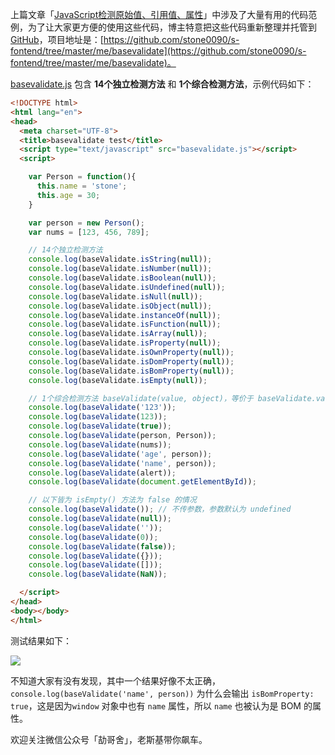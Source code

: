 上篇文章「[JavaScript检测原始值、引用值、属性](http://shijiajie.com/2016/06/20/javascript-maintainable-javascript-validate1/)」中涉及了大量有用的代码范例，为了让大家更方便的使用这些代码，博主特意把这些代码重新整理并托管到 [GitHub](https://github.com)，项目地址是：[https://github.com/stone0090/s-fontend/tree/master/me/basevalidate](https://github.com/stone0090/s-fontend/tree/master/me/basevalidate)。

[basevalidate.js](https://github.com/stone0090/s-fontend/tree/master/me/basevalidate) 包含 **14个独立检测方法** 和 **1个综合检测方法**，示例代码如下：

``` html
<!DOCTYPE html>
<html lang="en">
<head>
  <meta charset="UTF-8">
  <title>basevalidate test</title>
  <script type="text/javascript" src="basevalidate.js"></script>
  <script>

    var Person = function(){
      this.name = 'stone';
      this.age = 30;
    }

    var person = new Person();
    var nums = [123, 456, 789];

    // 14个独立检测方法
    console.log(baseValidate.isString(null));
    console.log(baseValidate.isNumber(null));
    console.log(baseValidate.isBoolean(null));
    console.log(baseValidate.isUndefined(null));
    console.log(baseValidate.isNull(null));
    console.log(baseValidate.isObject(null));
    console.log(baseValidate.instanceOf(null));
    console.log(baseValidate.isFunction(null));
    console.log(baseValidate.isArray(null));
    console.log(baseValidate.isProperty(null));
    console.log(baseValidate.isOwnProperty(null));
    console.log(baseValidate.isDomProperty(null));
    console.log(baseValidate.isBomProperty(null));
    console.log(baseValidate.isEmpty(null));

    // 1个综合检测方法 baseValidate(value, object)，等价于 baseValidate.validateAll(value ,object)
    console.log(baseValidate('123'));
    console.log(baseValidate(123));
    console.log(baseValidate(true));
    console.log(baseValidate(person, Person));
    console.log(baseValidate(nums));
    console.log(baseValidate('age', person));
    console.log(baseValidate('name', person));
    console.log(baseValidate(alert));
    console.log(baseValidate(document.getElementById));

    // 以下皆为 isEmpty() 方法为 false 的情况
    console.log(baseValidate()); // 不传参数，参数默认为 undefined
    console.log(baseValidate(null));
    console.log(baseValidate(''));
    console.log(baseValidate(0));
    console.log(baseValidate(false));
    console.log(baseValidate({}));
    console.log(baseValidate([]));
    console.log(baseValidate(NaN));

  </script>
</head>
<body></body>
</html>
```

测试结果如下：

![](http://7xkhp9.com1.z0.glb.clouddn.com/blog/javascript-maintainable-javascript-basevalidatejs/1.png?imageView2/2/w/800/interlace/1/q/100)

不知道大家有没有发现，其中一个结果好像不太正确，`console.log(baseValidate('name', person))` 为什么会输出 `isBomProperty: true`，这是因为`window` 对象中也有 `name` 属性，所以 `name` 也被认为是 BOM 的属性。

欢迎关注微信公众号「劼哥舍」，老斯基带你飙车。